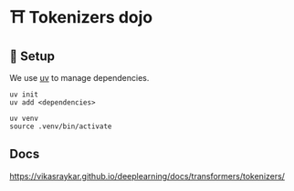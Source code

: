 # ⛩️ Tokenizers dojo


## 🎉 Setup

We use [uv](https://github.com/astral-sh/uv) to manage dependencies.

```
uv init
uv add <dependencies>
```

```
uv venv
source .venv/bin/activate
```

## Docs

https://vikasraykar.github.io/deeplearning/docs/transformers/tokenizers/
